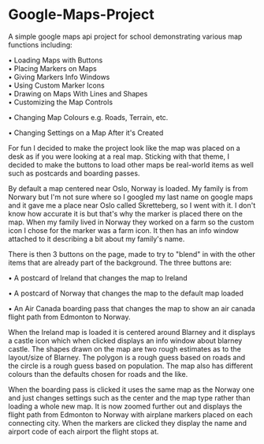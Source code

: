 # Google-Maps-Project
A simple google maps api project for school demonstrating various map functions including:

  • Loading Maps with Buttons<br>
  • Placing Markers on Maps<br>
  • Giving Markers Info Windows<br>
  • Using Custom Marker Icons<br>
  • Drawing on Maps With Lines and Shapes<br>
  • Customizing the Map Controls<br>

  • Changing Map Colours e.g. Roads, Terrain, etc.

  • Changing Settings on a Map After it's Created

For fun I decided to make the project look like the map was placed on a desk as if you were looking at a real map. Sticking with that theme, I decided to make the buttons to load other maps be real-world items as well such as postcards and boarding passes.

By default a map centered near Oslo, Norway is loaded. My family is from Norwary but I'm not sure where so I googled my last name on google maps and it gave me a place near Oslo called Skretteberg, so I went with it. I don't know how accurate it is but that's why the marker is placed there on the map. When my family lived in Norway they worked on a farm so the custom icon I chose for the marker was a farm icon. It then has an info window attached to it describing a bit about my family's name. 

There is then 3 buttons on the page, made to try to "blend" in with the other items that are already part of the background. The three buttons are:

  • A postcard of Ireland that changes the map to Ireland

  • A postcard of Norway that changes the map to the default map loaded

  • An Air Canada boarding pass that changes the map to show an air canada flight path from Edmonton to Norway.

When the Ireland map is loaded it is centered around Blarney and it displays a castle icon which when clicked displays an info window about blarney castle. The shapes drawn on the map are two rough estimates as to the layout/size of Blarney. The polygon is a rough guess based on roads and the circle is a rough guess based on population. The map also has different colours than the defaults chosen for roads and the like.

When the boarding pass is clicked it uses the same map as the Norway one and just changes settings such as the center and the map type rather than loading a whole new map. It is now zoomed further out and displays the flight path from Edmonton to Norway with airplane markers placed on each connecting city. When the markers are clicked they display the name and airport code of each airport the flight stops at.
